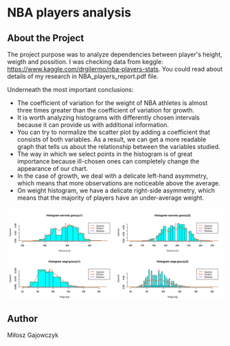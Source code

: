 # NBA players analysis

## About the Project

The project purpose was to analyze dependencies between player's height, weigth and possition.
I was checking data from keggle: https://www.kaggle.com/drgilermo/nba-players-stats.
You could read about details of my research in NBA_players_report.pdf file.

Underneath the most important conclusions:
* The coefficient of variation for the weight of NBA athletes 
is almost three times greater than the coefficient of variation for growth. 
* It is worth analyzing histograms with differently chosen intervals because 
it can provide us with additional information.
* You can try to normalize the scatter plot by adding a coefficient 
that consists of both variables. As a result, we can get a more 
readable graph that tells us about the relationship between the variables studied.
* The way in which we select points in the histogram is of great 
importance because ill-chosen ones can completely change the appearance of our chart.
* In the case of growth, we deal with a delicate left-hand asymmetry, 
which means that more observations are noticeable above the average.
* On weight histogram, we have a delicate right-side asymmetry, 
which means that the majority of players have an under-average weight.

![Screenshot](NBA.png)


## Author
Miłosz Gajowczyk




